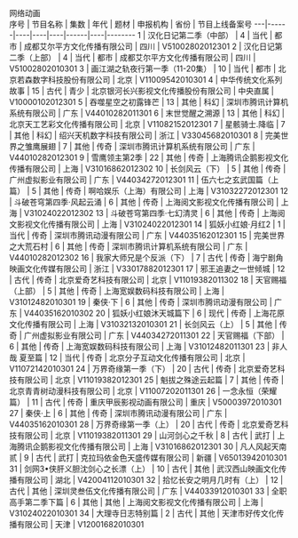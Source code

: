 网络动画							
序号 | 节目名称 | 集数 | 年代 | 题材 | 申报机构 | 省份 | 节目上线备案号
---|------|----|----|----|------|----|--------
1 | 汉化日记第二季（中部） | 4 | 当代 | 都市 | 成都艾尔平方文化传播有限公司 | 四川 | V51002802012301
2 | 汉化日记第二季（上部） | 4 | 当代 | 都市 | 成都艾尔平方文化传播有限公司 | 四川 | V51002802010301
3 | 画江湖之轨夜行第一季（11-20集） | 10 | 当代 | 都市 | 北京若森数字科技股份有限公司 | 北京 | V11009542010301
4 | 中华传统文化系列故事 | 15 | 古代 | 青少 | 北京银河长兴影视文化传播股份有限公司 | 中央直属 | V10000102012301
5 | 吞噬星空之初露锋芒 | 13 | 其他 | 科幻 | 深圳市腾讯计算机系统有限公司 | 广东 | V44010282011301
6 | 末世觉醒之溯源 | 13 | 其他 | 科幻 | 北京天工艺彩文化传播有限公司 | 北京 | V11082152012301
7 | 星骸骑士.降临 | 7 | 其他 | 科幻 | 绍兴天机数字科技有限公司 | 浙江 | V33045682010301
8 | 完美世界之雏鹰展翅 | 7 | 其他 | 传奇 | 深圳市腾讯计算机系统有限公司 | 广东 | V44010282012301
9 | 雪鹰领主第2季 | 22 | 其他 | 传奇 | 上海腾讯企鹅影视文化传播有限公司 | 上海 | V31016862012302
10 | 长剑风云（下） | 5 | 其他 | 传奇 | 广州虚拟影业有限公司 | 广东 | V44034272012301
11 | 伍六七之玄武国篇（上篇） | 5 | 其他 | 传奇 | 啊哈娱乐（上海）有限公司 | 上海 | V31032272012301
12 | 斗破苍穹第四季·风起云涌 | 6 | 其他 | 传奇 | 上海阅文影视文化传播有限公司 | 上海 | V31024022012302
13 | 斗破苍穹第四季·七幻清灵 | 6 | 其他 | 传奇 | 上海阅文影视文化传播有限公司 | 上海 | V31024022012301
14 | 狐妖小红娘·月红2 | 1 | 当代 | 传奇 | 深圳市腾讯动漫有限公司 | 广东 | V44035162012301
15 | 完美世界之大荒石村 | 6 | 其他 | 传奇 | 深圳市腾讯计算机系统有限公司 | 广东 | V44010282012302
16 | 我家大师兄是个反派（下） | 7 | 古代 | 传奇 | 海宁剧角映画文化传媒有限公司 | 浙江 | V33017882012301
17 | 邪王追妻之一世倾城 | 12 | 古代 | 传奇 | 北京爱奇艺科技有限公司 | 北京 | V11019382011302
18 | 天官赐福（上部） | 5 | 其他 | 传奇 | 上海宽娱数码科技有限公司 | 上海 | V31012482010301
19 | 秦侠·下 | 6 | 其他 | 传奇 | 深圳市腾讯动漫有限公司 | 广东 | V44035162010302
20 | 狐妖小红娘沐天城篇下 | 6 | 现代 | 传奇 | 上海花原文化传播有限公司 | 上海 | V31032132010301
21 | 长剑风云（上） | 5 | 其他 | 传奇 | 广州虚拟影业有限公司 | 广东 | V44034272011301
22 | 天官赐福（下部） | 6 | 其他 | 传奇 | 上海宽娱数码科技有限公司 | 上海 | V31012482011301
23 | 非人哉 夏至篇 | 12 | 当代 | 传奇 | 北京分子互动文化传播有限公司 | 北京 | V11072142010301
24 | 万界奇缘第一季（下） | 20 | 古代 | 传奇 | 北京爱奇艺科技有限公司 | 北京 | V11019382012301
25 | 魁拔之殊途云起篇 | 7 | 其他 | 传奇 | 北京青青树动漫科技有限公司 | 北京 | V11007202011301
26 | 一念永恒（荣耀篇） | 11 | 古代 | 传奇 | 重庆甲辰影视动画有限公司 | 重庆 | V50003972010301
27 | 秦侠·上 | 6 | 其他 | 传奇 | 深圳市腾讯动漫有限公司 | 广东 | V44035162010301
28 | 万界奇缘第一季（上） | 20 | 古代 | 传奇 | 北京爱奇艺科技有限公司 | 北京 | V11019382011301
29 | 山河剑心之千秋 | 8 | 古代 | 武打 | 上海腾讯企鹅影视文化传播有限公司 | 上海 | V31016862012301
30 | 凡人风起天南贰 | 9 | 古代 | 武打 | 克拉玛依金色天盛传媒有限公司 | 新疆 | V65013942010301
31 | 剑网3•侠肝义胆沈剑心之长漂（上） | 10 | 古代 | 其他 | 武汉西山映画文化传播有限公司 | 湖北 | V42004112010301
32 | 拾忆长安之明月几时有（上） | 12 | 古代 | 其他 | 深圳灵叁伍文化传播有限公司 | 广东 | V44033912010301
33 | 全职高手第二季下篇 | 6 | 其他 | 其他 | 上海阅文影视文化传播有限公司 | 上海 | V31024022010301
34 | 大理寺日志特别篇 | 2 | 古代 | 其他 | 天津市好传文化传播有限公司 | 天津 | V12001682010301
